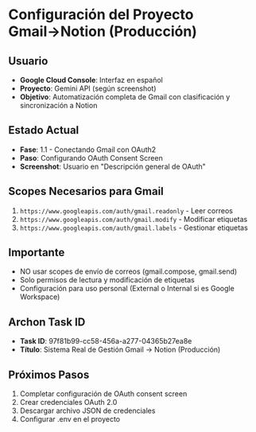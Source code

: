# Configuración del Proyecto Gmail→Notion (Producción)

## Usuario

- **Google Cloud Console**: Interfaz en español
- **Proyecto**: Gemini API (según screenshot)
- **Objetivo**: Automatización completa de Gmail con clasificación y sincronización a Notion

## Estado Actual

- **Fase**: 1.1 - Conectando Gmail con OAuth2
- **Paso**: Configurando OAuth Consent Screen
- **Screenshot**: Usuario en "Descripción general de OAuth"

## Scopes Necesarios para Gmail

1. `https://www.googleapis.com/auth/gmail.readonly` - Leer correos
2. `https://www.googleapis.com/auth/gmail.modify` - Modificar etiquetas
3. `https://www.googleapis.com/auth/gmail.labels` - Gestionar etiquetas

## Importante

- NO usar scopes de envío de correos (gmail.compose, gmail.send)
- Solo permisos de lectura y modificación de etiquetas
- Configuración para uso personal (External o Internal si es Google Workspace)

## Archon Task ID

- **Task ID**: 97f81b99-cc58-456a-a277-04365b27ea8e
- **Título**: Sistema Real de Gestión Gmail → Notion (Producción)

## Próximos Pasos

1. Completar configuración de OAuth consent screen
2. Crear credenciales OAuth 2.0
3. Descargar archivo JSON de credenciales
4. Configurar .env en el proyecto
